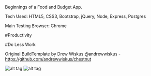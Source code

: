 Beginnings of a Food and Budget App.

Tech Used: HTML5, CSS3, Bootstrap, jQuery, Node, Express, Postgres

Main Testing Browser: Chrome

#Productivity

#Do Less Work

Original BuildTemplate by Drew Wiskus @andrewwiskus - https://github.com/andrewwiskus/chestnut

![alt tag](./server/public/img/sshot1.png)
![alt tag](./server/public/img/sshot2.png)
